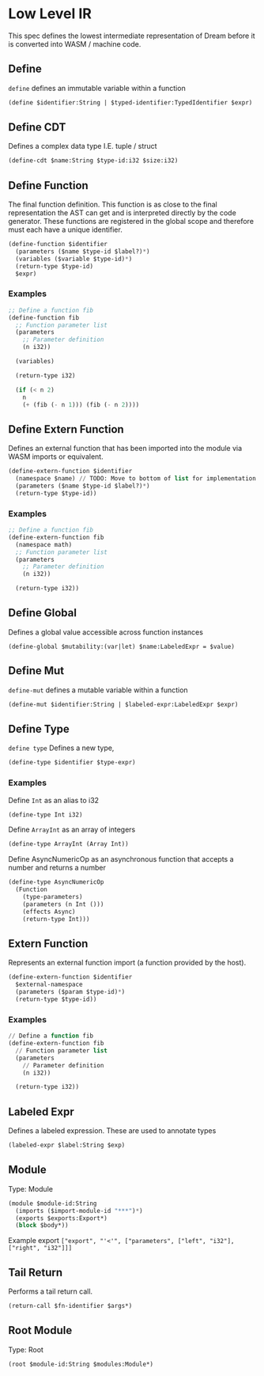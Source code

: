# Low Level IR

This spec defines the lowest intermediate representation of Dream before it is converted into
WASM / machine code.

## Define

`define` defines an immutable variable within a function

```lisp
(define $identifier:String | $typed-identifier:TypedIdentifier $expr)
```

## Define CDT

Defines a complex data type I.E. tuple / struct

```lisp
(define-cdt $name:String $type-id:i32 $size:i32)
```

## Define Function

The final function definition. This function is as close to the
final representation the AST can get and is interpreted directly
by the code generator. These functions are registered in the
global scope and therefore must each have a unique identifier.

```lisp
(define-function $identifier
  (parameters ($name $type-id $label?)*)
  (variables ($variable $type-id)*)
  (return-type $type-id)
  $expr)
```

### Examples

```lisp
;; Define a function fib
(define-function fib
  ;; Function parameter list
  (parameters
    ;; Parameter definition
    (n i32))

  (variables)

  (return-type i32)

  (if (< n 2)
    n
    (+ (fib (- n 1))) (fib (- n 2))))
```

## Define Extern Function

Defines an external function that has been imported into the module via WASM imports or equivalent.

```lisp
(define-extern-function $identifier
  (namespace $name) // TODO: Move to bottom of list for implementation simplicity.
  (parameters ($name $type-id $label?)*)
  (return-type $type-id))
```

### Examples

```lisp
;; Define a function fib
(define-extern-function fib
  (namespace math)
  ;; Function parameter list
  (parameters
    ;; Parameter definition
    (n i32))

  (return-type i32))
```

## Define Global

Defines a global value accessible across function instances

```
(define-global $mutability:(var|let) $name:LabeledExpr = $value)
```

## Define Mut

`define-mut` defines a mutable variable within a function

```lisp
(define-mut $identifier:String | $labeled-expr:LabeledExpr $expr)
```

## Define Type

`define type` Defines a new type,

```lisp
(define-type $identifier $type-expr)
```

### Examples

Define `Int` as an alias to i32

```lisp
(define-type Int i32)
```

Define `ArrayInt` as an array of integers

```lisp
(define-type ArrayInt (Array Int))
```

Define AsyncNumericOp as an asynchronous function that accepts a number and returns a number

```lisp
(define-type AsyncNumericOp
  (Function
    (type-parameters)
    (parameters (n Int ()))
    (effects Async)
    (return-type Int)))
```

## Extern Function

Represents an external function import (a function provided by the host).

```lisp
(define-extern-function $identifier
  $external-namespace
  (parameters ($param $type-id)*)
  (return-type $type-id))
```

### Examples

```lisp
// Define a function fib
(define-extern-function fib
  // Function parameter list
  (parameters
    // Parameter definition
    (n i32))

  (return-type i32))
```

## Labeled Expr

Defines a labeled expression. These are used to annotate types

```lisp
(labeled-expr $label:String $exp)
```

## Module

Type: Module

```lisp
(module $module-id:String
  (imports ($import-module-id "***")*)
  (exports $exports:Export*)
  (block $body*))
```

Example export `["export", "'<'", ["parameters", ["left", "i32"], ["right", "i32"]]]`

## Tail Return

Performs a tail return call.

```lisp
(return-call $fn-identifier $args*)
```

## Root Module

Type: Root

```lisp
(root $module-id:String $modules:Module*)
```
